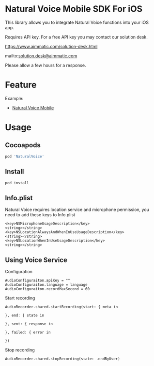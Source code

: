 # Natural Voice Mobile SDK For iOS #

This library allows you to integrate Natural Voice functions into your iOS app.

Requires API key. For a free API key you may contact our solution desk.

https://www.aimmatic.com/solution-desk.html

mailto:solution.desk@aimmatic.com

Please allow a few hours for a response.

# Feature #

Example:
- [Natural Voice Mobile](http://www.aimmatic.com/natural-voice.html)

# Usage #

## Cocoapods ##

```gradle
pod 'NaturalVoice'
```

## Install ##

```gradle
pod install
```

## Info.plist ##

Natural Voice requires location service and microphone permission, you need to add these keys to Info.plist

```info.plist
<key>NSMicrophoneUsageDescription</key>
<string></string>
<key>NSLocationAlwaysAndWhenInUseUsageDescription</key>
<string></string>
<key>NSLocationWhenInUseUsageDescription</key>
<string></string>
```

## Using Voice Service ##

Configuration

```configuration
AudioConfiguraiton.apiKey = ""
AudioConfiguraiton.language = language
AudioConfiguraiton.recordMaxSecond = 60
```

Start recording

```startrecording
AudioRecorder.shared.startRecording(start: { meta in

}, end: { state in
        
}, sent: { response in
        
}, failed: { error in

})
```

Stop recording

```stoprecording
AudioRecorder.shared.stopRecording(state: .endByUser)
```

